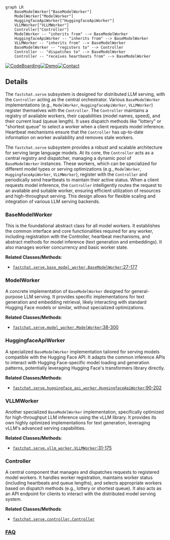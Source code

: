```mermaid
graph LR
    BaseModelWorker["BaseModelWorker"]
    ModelWorker["ModelWorker"]
    HuggingfaceApiWorker["HuggingfaceApiWorker"]
    VLLMWorker["VLLMWorker"]
    Controller["Controller"]
    ModelWorker -- "inherits from" --> BaseModelWorker
    HuggingfaceApiWorker -- "inherits from" --> BaseModelWorker
    VLLMWorker -- "inherits from" --> BaseModelWorker
    BaseModelWorker -- "registers to" --> Controller
    Controller -- "dispatches to" --> BaseModelWorker
    Controller -- "receives heartbeats from" --> BaseModelWorker
```

[![CodeBoarding](https://img.shields.io/badge/Generated%20by-CodeBoarding-9cf?style=flat-square)](https://github.com/CodeBoarding/CodeBoarding)[![Demo](https://img.shields.io/badge/Try%20our-Demo-blue?style=flat-square)](https://www.codeboarding.org/demo)[![Contact](https://img.shields.io/badge/Contact%20us%20-%20contact@codeboarding.org-lightgrey?style=flat-square)](mailto:contact@codeboarding.org)

## Details

The `fastchat.serve` subsystem is designed for distributed LLM serving, with the `Controller` acting as the central orchestrator. Various `BaseModelWorker` implementations (e.g., `ModelWorker`, `HuggingfaceApiWorker`, `VLLMWorker`) register themselves with the `Controller`. The `Controller` maintains a registry of available workers, their capabilities (model names, speed), and their current load (queue length). It uses dispatch methods like "lottery" or "shortest queue" to select a worker when a client requests model inference. Heartbeat mechanisms ensure that the `Controller` has up-to-date information on worker availability and removes stale workers.

The `fastchat.serve` subsystem provides a robust and scalable architecture for serving large language models. At its core, the `Controller` acts as a central registry and dispatcher, managing a dynamic pool of `BaseModelWorker` instances. These workers, which can be specialized for different model types or serving optimizations (e.g., `ModelWorker`, `HuggingfaceApiWorker`, `VLLMWorker`), register with the `Controller` and periodically send heartbeats to maintain their active status. When a client requests model inference, the `Controller` intelligently routes the request to an available and suitable worker, ensuring efficient utilization of resources and high-throughput serving. This design allows for flexible scaling and integration of various LLM serving backends.

### BaseModelWorker
This is the foundational abstract class for all model workers. It establishes the common interface and core functionalities required for any worker, including registration with the Controller, heartbeat mechanisms, and abstract methods for model inference (text generation and embeddings). It also manages worker concurrency and basic worker state.


**Related Classes/Methods**:

- <a href="https://github.com/lm-sys/FastChat/blob/main/fastchat/serve/base_model_worker.py#L27-L177" target="_blank" rel="noopener noreferrer">`fastchat.serve.base_model_worker.BaseModelWorker`:27-177</a>


### ModelWorker
A concrete implementation of `BaseModelWorker` designed for general-purpose LLM serving. It provides specific implementations for text generation and embedding retrieval, likely interacting with standard Hugging Face models or similar, without specialized optimizations.


**Related Classes/Methods**:

- <a href="https://github.com/lm-sys/FastChat/blob/main/fastchat/serve/model_worker.py#L38-L300" target="_blank" rel="noopener noreferrer">`fastchat.serve.model_worker.ModelWorker`:38-300</a>


### HuggingfaceApiWorker
A specialized `BaseModelWorker` implementation tailored for serving models compatible with the Hugging Face API. It adapts the common inference APIs to interact with Hugging Face-specific model loading and generation patterns, potentially leveraging Hugging Face's transformers library directly.


**Related Classes/Methods**:

- <a href="https://github.com/lm-sys/FastChat/blob/main/fastchat/serve/huggingface_api_worker.py#L90-L202" target="_blank" rel="noopener noreferrer">`fastchat.serve.huggingface_api_worker.HuggingfaceApiWorker`:90-202</a>


### VLLMWorker
Another specialized `BaseModelWorker` implementation, specifically optimized for high-throughput LLM inference using the vLLM library. It provides its own highly optimized implementations for text generation, leveraging vLLM's advanced serving capabilities.


**Related Classes/Methods**:

- <a href="https://github.com/lm-sys/FastChat/blob/main/fastchat/serve/vllm_worker.py#L31-L175" target="_blank" rel="noopener noreferrer">`fastchat.serve.vllm_worker.VLLMWorker`:31-175</a>


### Controller
A central component that manages and dispatches requests to registered model workers. It handles worker registration, maintains worker status (including heartbeats and queue lengths), and selects appropriate workers based on dispatch methods (e.g., lottery or shortest queue). It also acts as an API endpoint for clients to interact with the distributed model serving system.


**Related Classes/Methods**:

- <a href="https://github.com/lm-sys/FastChat/blob/main/fastchat/serve/controller.py" target="_blank" rel="noopener noreferrer">`fastchat.serve.controller.Controller`</a>




### [FAQ](https://github.com/CodeBoarding/GeneratedOnBoardings/tree/main?tab=readme-ov-file#faq)